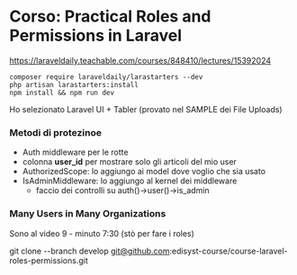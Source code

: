 # Corso: Practical Roles and Permissions in Laravel
https://laraveldaily.teachable.com/courses/848410/lectures/15392024

    composer require laraveldaily/larastarters --dev
    php artisan larastarters:install
    npm install && npm run dev

Ho selezionato Laravel UI + Tabler (provato nel SAMPLE dei File Uploads)

### Metodi di protezinoe
- Auth middleware per le rotte
- colonna **user_id** per mostrare solo gli articoli del mio user
- AuthorizedScope: lo aggiungo ai model dove voglio che sia usato
- IsAdminMiddleware: lo aggiungo al kernel dei middleware
    - faccio dei controlli su auth()->user()->is_admin

### Many Users in Many Organizations
Sono al video 9 - minuto 7:30 (stò per fare i roles)


git clone --branch develop git@github.com:edisyst-course/course-laravel-roles-permissions.git

